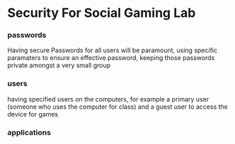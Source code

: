 # Security For Social Gaming Lab

### passwords

Having secure Passwords for all users will be paramount, using specific paramaters to ensure an effective password, keeping those passwords private amongst a very small group

### users

having specified users on the computers, for example a primary user (someone who uses the computer for class) and a guest user to access the device for games 

### applications